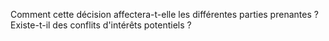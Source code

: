 Comment cette décision affectera-t-elle les différentes parties prenantes ? Existe-t-il des conflits d'intérêts potentiels ?